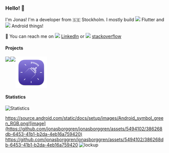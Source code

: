### Hello! :wave:

I'm Jonas! I'm a developer from 🇸🇪 Stockholm. I mostly build <img src="https://github.com/jonasborggren/jonasborggren/assets/5494102/2a6046ec-8cc7-4e5d-88c7-aba60ae40b15" height="16px"/> Flutter and <img src="https://github.com/jonasborggren/jonasborggren/assets/5494102/eb18aa4e-c655-4c5a-bc5a-5d13951063c7" height="16px"/> Android things!

🔭 You can reach me on <img src="https://github.com/jonasborggren/jonasborggren/assets/5494102/62ca1301-6478-42cb-a9aa-812396318f64" width="18px"/> [LinkedIn](https://linkedin.com/in/jonasborggren) or <img src="https://github.com/jonasborggren/jonasborggren/assets/5494102/d0b1dd57-07ce-4828-8204-f144e650650c" width="16px"> [stackoverflow](https://stackoverflow.com/users/3064486/jonas-borggren)

#### Projects
<a href="https://github.com/jonasborggren/jernal-desktop"><img src="https://user-images.githubusercontent.com/5494102/195176356-13a7ba00-0952-424f-9e4b-0c6b2e0a6f8c.png" width="100px" /></a><a href="https://github.com/jonasborggren/issuer_desktop"><img src="https://github.com/jonasborggren/jonasborggren/assets/5494102/30261705-1d74-4f14-99a6-35627416b8ba" align="top" width="100px" /></a><a href="https://apps.apple.com/se/app/baby-feeding-reminders/id6458187114"><img src="image.png" align="top" width="100px" /></a>

#### Statistics
<picture>
  <source media="(prefers-color-scheme: dark)" srcset="https://github-readme-stats.vercel.app/api?username=jonasborggren&show_icons=true&include_all_commits=true&hide=stars&theme=icegray&bg_color=00000000&hide_title=true&border_color=30363d&text_color=c9d1d9&title_color=c9d1d9&icon_color=58a6ff&ring_color=58a6ff&layout=compact&count_private=true">
  <img alt="Statistics" src="https://github-readme-stats.vercel.app/api?username=jonasborggren&show_icons=true&include_all_commits=true&hide=stars&theme=transparent&bg_color=00000000&hide_title=true&border_color=d0d7de&text_color=24292f&title_color=24292f&icon_color=58a6ff&ring_color=58a6ff&layout=compact&count_private=true">
</picture>

https://source.android.com/static/docs/setup/images/Android_symbol_green_RGB.png![image](https://github.com/jonasborggren/jonasborggren/assets/5494102/386268db-6453-41b1-b2da-4eb16a759420)
https://github.com/jonasborggren/jonasborggren/assets/5494102/386268db-6453-41b1-b2da-4eb16a759420
![lockup]()
